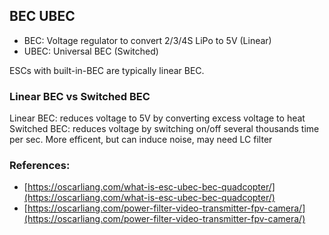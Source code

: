 
## BEC UBEC

- BEC: Voltage regulator to convert 2/3/4S LiPo to 5V (Linear)
- UBEC: Universal BEC (Switched)

ESCs with built-in-BEC are typically linear BEC.

### Linear BEC vs Switched BEC

Linear BEC: reduces voltage to 5V by converting excess voltage to heat
Switched BEC: reduces voltage by switching on/off several thousands time per sec.  More efficent, but can induce noise, may need LC filter

### References:

- [https://oscarliang.com/what-is-esc-ubec-bec-quadcopter/](https://oscarliang.com/what-is-esc-ubec-bec-quadcopter/)
- [https://oscarliang.com/power-filter-video-transmitter-fpv-camera/](https://oscarliang.com/power-filter-video-transmitter-fpv-camera/)

